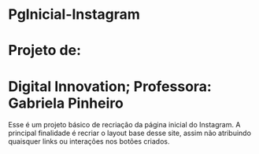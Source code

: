 # PgInicial-Instagram
# Projeto de:
# Digital Innovation; Professora: Gabriela Pinheiro

Esse é um projeto básico de recriação da página inicial do Instagram.
A principal finalidade é recriar o layout base desse site, assim não atribuindo quaisquer links ou interações nos botões criados.
